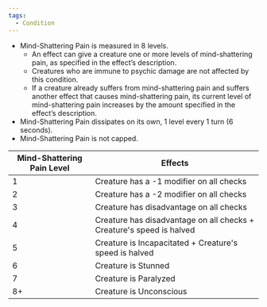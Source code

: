 ```yaml
---
tags:
  - Condition
---
```

- Mind-Shattering Pain is measured in 8 levels.
	- An effect can give a creature one or more levels of mind-shattering pain, as specified in the effect’s description. 
	- Creatures who are immune to psychic damage are not affected by this condition.
	- If a creature already suffers from mind-shattering pain and suffers another effect that causes mind-shattering pain, its current level of mind-shattering pain increases by the amount specified in the effect’s description.
- Mind-Shattering Pain dissipates on its own, 1 level every 1 turn (6 seconds).
- Mind-Shattering Pain is not capped.

| Mind-Shattering Pain Level | Effects                                                              |
| -------------------------- | -------------------------------------------------------------------- |
| 1                          | Creature has a -1 modifier on all checks                             |
| 2                          | Creature has a -2 modifier on all checks                             |
| 3                          | Creature has disadvantage on all checks                              |
| 4                          | Creature has disadvantage on all checks + Creature's speed is halved |
| 5                          | Creature is Incapacitated + Creature's speed is halved               |
| 6                          | Creature is Stunned                                                  |
| 7                          | Creature is Paralyzed                                                |
| 8+                         | Creature is Unconscious                                              |



